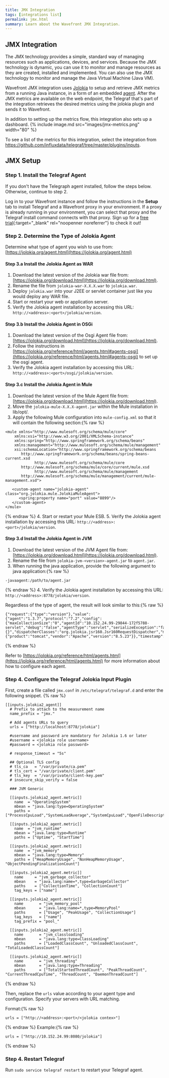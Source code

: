 ```yaml
---
title: JMX Integration
tags: [integrations list]
permalink: jmx.html
summary: Learn about the Wavefront JMX Integration.
---
```

## JMX Integration

The JMX technology provides a simple, standard way of managing resources such as applications, devices, and services. Because the JMX technology is dynamic, you can use it to monitor and manage resources as they are created, installed and implemented. You can also use the JMX technology to monitor and manage the Java Virtual Machine (Java VM).

Wavefront JMX integration uses [Jolokia](https://jolokia.org/) to setup and retrieve JMX metrics from a running Java instance, in a form of an embedded [agent](https://jolokia.org/agent.html). After the JMX metrics are available on the web endpoint, the Telegraf that's part of the integration retrieves the desired metrics using the jolokia plugin and sends it to Wavefront.

In addition to setting up the metrics flow, this integration also sets up a dashboard.
{% include image.md src="images/jmx-metrics.png" width="80" %}


To see a list of the metrics for this integration, select the integration from <https://github.com/influxdata/telegraf/tree/master/plugins/inputs>.
## JMX Setup



### Step 1. Install the Telegraf Agent

If you don't have the Telegraph agent installed, follow the steps below. Otherwise, continue to step 2.

Log in to your Wavefront instance and follow the instructions in the **Setup** tab to install Telegraf and a Wavefront proxy in your environment. If a proxy is already running in your environment, you can select that proxy and the Telegraf install command connects with that proxy. Sign up for a [free trial](https://tanzu.vmware.com/observability?utm_source=docs.vmware.com&utm_medium=referral&utm_campaign=docs-front-page){:target="_blank" rel="noopenner noreferrer"} to check it out!

### Step 2. Determine the Type of Jolokia Agent

Determine what type of agent you wish to use from: [https://jolokia.org/agent.html](https://jolokia.org/agent.html)

#### Step 3.a Install the Jolokia Agent as WAR

1. Download the latest version of the Jolokia war file from: [https://jolokia.org/download.html](https://jolokia.org/download.html).
2. Rename the file from `jolokia-war-X.X.X.war` to `jolokia.war`.
3. Deploy `jolokia.war` into your J2EE or servlet container just like you would deploy any WAR file.
4. Start or restart your web or application server.
5. Verify the Jolokia agent installation by accessing this URL: `http://<address>:<port>/jolokia/version`.

#### Step 3.b Install the Jolokia Agent in OSGi

1. Download the latest version of the Osgi Agent file from: [https://jolokia.org/download.html](https://jolokia.org/download.html).
2. Follow the instructions in [https://jolokia.org/reference/html/agents.html#agents-osgi](https://jolokia.org/reference/html/agents.html#agents-osgi) to set up the osgi agent.
3. Verify the Jolokia agent installation by accessing this URL: `http://<address>:<port>/osgi/jolokia/version`.

#### Step 3.c Install the Jolokia Agent in Mule

1. Download the latest version of the Mule Agent file from: [https://jolokia.org/download.html](https://jolokia.org/download.html).
2. Move the `jolokia-mule-X.X.X-agent.jar` within the Mule installation in lib/opt/.
3. Apply the following Mule configuration into `mule-config.xml` so that it will contain the following section:{% raw %}
```
<mule xmlns="http://www.mulesoft.org/schema/mule/core"
    xmlns:xsi="http://www.w3.org/2001/XMLSchema-instance"
    xmlns:spring="http://www.springframework.org/schema/beans"
    xmlns:management="http://www.mulesoft.org/schema/mule/management"
    xsi:schemaLocation="http://www.springframework.org/schema/beans
       http://www.springframework.org/schema/beans/spring-beans-current.xsd
             http://www.mulesoft.org/schema/mule/core
       http://www.mulesoft.org/schema/mule/core/current/mule.xsd
             http://www.mulesoft.org/schema/mule/management
       http://www.mulesoft.org/schema/mule/management/current/mule-management.xsd">

   <custom-agent name="jolokia-agent" class="org.jolokia.mule.JolokiaMuleAgent">
      <spring:property name="port" value="8899"/>
   </custom-agent>
</mule>
```
{% endraw %}
4. Start or restart your Mule ESB.
5. Verify the Jolokia agent installation by accessing this URL: `http://<address>:<port>/jolokia/version`.

#### Step 3.d Install the Jolokia Agent in JVM

1. Download the latest version of the JVM Agent file from: [https://jolokia.org/download.html](https://jolokia.org/download.html).
2. Rename the file from `jolokia-jvm-<version>-agent.jar` to `agent.jar`.
3. When running the java application, provide the following argument to java application:{% raw %}
```
-javaagent:/path/to/agent.jar
```
{% endraw %}
4. Verify the Jolokia agent installation by accessing this URL: `http://<address>:8778/jolokia/version`.

Regardless of the type of agent, the result will look similar to this:{% raw %}
```
{"request":{"type":"version"},"value":{"agent":"1.3.7","protocol":"7.2","config":{"maxCollectionSize":"0","agentId":"10.152.24.99-29844-172f5788-servlet","debug":"false","agentType":"servlet","serializeException":"false","detectorOptions":"{}","dispatcherClasses":"org.jolokia.jsr160.Jsr160RequestDispatcher","maxDepth":"15","discoveryEnabled":"false","canonicalNaming":"true","historyMaxEntries":"10","includeStackTrace":"true","maxObjects":"0","debugMaxEntries":"100"},"info":{"product":"tomcat","vendor":"Apache","version":"8.5.23"}},"timestamp":1509955465,"status":200}
```
{% endraw %}

Refer to [https://jolokia.org/reference/html/agents.html](https://jolokia.org/reference/html/agents.html) for more information about how to configure each agent.

### Step 4. Configure the Telegraf Jolokia Input Plugin

First, create a file called `jmx.conf` in `/etc/telegraf/telegraf.d` and enter the following snippet.
{% raw %}
```
[[inputs.jolokia2_agent]]
  # Prefix to attach to the measurement name
  name_prefix = "jmx."

  # Add agents URLs to query
  urls = ["http://localhost:8778/jolokia"]

  #username and password are mandatory for Jolokia 1.6 or later
  #username = <jolokia role username>
  #password = <jolokia role password>

  # response_timeout = "5s"

  ## Optional TLS config
  # tls_ca   = "/var/private/ca.pem"
  # tls_cert = "/var/private/client.pem"
  # tls_key  = "/var/private/client-key.pem"
  # insecure_skip_verify = false

  ### JVM Generic

  [[inputs.jolokia2_agent.metric]]
    name  = "OperatingSystem"
    mbean = "java.lang:type=OperatingSystem"
    paths = ["ProcessCpuLoad","SystemLoadAverage","SystemCpuLoad","OpenFileDescriptorCount","CommittedVirtualMemorySize","FreePhysicalMemorySize","FreeSwapSpaceSize","TotalPhysicalMemorySize","TotalSwapSpaceSize","MaxFileDescriptorCount","AvailableProcessors"]

  [[inputs.jolokia2_agent.metric]]
    name  = "jvm_runtime"
    mbean = "java.lang:type=Runtime"
    paths = ["Uptime", "StartTime"]

  [[inputs.jolokia2_agent.metric]]
    name  = "jvm_memory"
    mbean = "java.lang:type=Memory"
    paths = ["HeapMemoryUsage", "NonHeapMemoryUsage", "ObjectPendingFinalizationCount"]

  [[inputs.jolokia2_agent.metric]]
    name     = "jvm_garbage_collector"
    mbean    = "java.lang:name=*,type=GarbageCollector"
    paths    = ["CollectionTime", "CollectionCount"]
    tag_keys = ["name"]

  [[inputs.jolokia2_agent.metric]]
    name       = "jvm_memory_pool"
    mbean      = "java.lang:name=*,type=MemoryPool"
    paths      = ["Usage", "PeakUsage", "CollectionUsage"]
    tag_keys   = ["name"]
    tag_prefix = "pool_"

  [[inputs.jolokia2_agent.metric]]
    name       = "jvm_classloading"
    mbean      = "java.lang:type=ClassLoading"
    paths      = ["LoadedClassCount", "UnloadedClassCount", "TotalLoadedClassCount"]

  [[inputs.jolokia2_agent.metric]]
    name       = "jvm_threading"
    mbean      = "java.lang:type=Threading"
    paths      = ["TotalStartedThreadCount", "PeakThreadCount", "CurrentThreadCpuTime", "ThreadCount", "DaemonThreadCount"]
```
{% endraw %}

Then, replace the `urls` value according to your agent type and configuration. Specify your servers with URL matching.

Format:{% raw %}
```
urls = ["http://<address>:<port>/<jolokia contex>"]
```
{% endraw %}
Example:{% raw %}
```
urls = ["http://10.152.24.99:8080/jolokia"]
```
{% endraw %}

### Step 4. Restart Telegraf

Run `sudo service telegraf restart` to restart your Telegraf agent.



